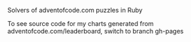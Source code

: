 Solvers of adventofcode.com puzzles in Ruby

To see source code for my charts generated from adventofcode.com/leaderboard, switch to branch gh-pages
